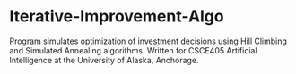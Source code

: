 # Iterative-Improvement-Algo
Program simulates optimization of investment decisions using Hill Climbing and Simulated Annealing algorithms. Written for CSCE405 Artificial Intelligence at the University of Alaska, Anchorage.
